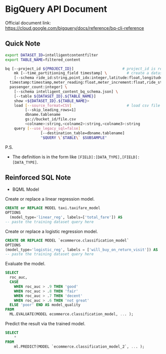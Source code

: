 # BigQuery API Document



Official document link: <https://cloud.google.com/bigquery/docs/reference/bq-cli-reference>



## Quick Note

```sh
export DATASET_ID=intelligentcontentfilter
export TABLE_NAME=filtered_content
```

```sh
bq [--project_id ${PROJECT_ID}]                      # project_id is required
	mk [--time_partitioning_field timestamp] \         # create a dataset
    [--schema ride_id:string,point_idx:integer,latitude:float,longitude:float,\
  timestamp:timestamp,meter_reading:float,meter_increment:float,ride_status:string,\
  passenger_count:integer] \
    [--schema intelligent_content_bq_schema.json] \
    [--table ${DATASET_ID}.${TABLE_NAME}]
	show <${DATASET_ID}.${TABLE_NAME}>
	load [--source_format=CSV]                         # load csv file into bigquery table
	     [--skip_leading_rows=1] 
	     dbname.tablename
	     gs://bucket_id/file.csv 
	     <colname>:string,<colname2>:string,<colname3>:string
	query [--use_legacy_sql=false] 
				[--destination_table=dbname.tablename] 
				"$QUERY \`$TABLE\` $SUBSAMPLE"
```

P.S.

* The definition is in the form like `[FIELD]:[DATA_TYPE],[FIELD]:[DATA_TYPE]`.



## Reinforced SQL Note

* BQML Model

Create or replace a linear regression model.

```sql
CREATE or REPLACE MODEL taxi.taxifare_model
OPTIONS
  (model_type='linear_reg', labels=['total_fare']) AS
-- paste the training dataset query here
```

Create or replace a logistic regression model.

```sql
CREATE OR REPLACE MODEL `ecommerce.classification_model`
OPTIONS
(model_type='logistic_reg', labels = ['will_buy_on_return_visit']) AS
-- paste the training dataset query here
```

Evaluate the model.

```sql
SELECT
  roc_auc,
  CASE
    WHEN roc_auc > .9 THEN 'good'
    WHEN roc_auc > .8 THEN 'fair'
    WHEN roc_auc > .7 THEN 'decent'
    WHEN roc_auc > .6 THEN 'not great'
  ELSE 'poor' END AS model_quality
FROM
  ML.EVALUATE(MODEL ecommerce.classification_model, ... );
```

Predict the result via the trained model.

```sql
SELECT
	*
FROM
	ml.PREDICT(MODEL `ecommerce.classification_model_2`, ... );
```













